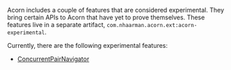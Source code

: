 Acorn includes a couple of features that are considered experimental.
They bring certain APIs to Acorn that have yet to prove themselves.
These features live in a separate artifact, 
`com.nhaarman.acorn.ext:acorn-experimental`.

Currently, there are the following experimental features:

* [ConcurrentPairNavigator](experimental/concurrentpairnavigator)
